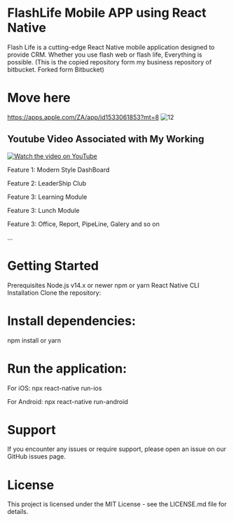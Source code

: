 # FlashLife Mobile APP using React Native

Flash Life is a cutting-edge React Native mobile application designed to provide CRM. Whether you use flash web or flash life, Everything is possible.
(This is the copied repository form my business repository of bitbucket. Forked form Bitbucket)

# Move here 
https://apps.apple.com/ZA/app/id1533061853?mt=8
![12](https://github.com/stuartgregorysharpe/ReactNative.MobileApp-FlashLife/assets/137684294/9d5b2a71-ec15-4a6a-982f-ecbf44010dbf)



## Youtube Video Associated with My Working

[![Watch the video on YouTube](https://img.youtube.com/vi/MZm7sG6c3I8/maxresdefault.jpg)](https://youtu.be/MZm7sG6c3I8)



Feature 1: Modern Style DashBoard

Feature 2: LeaderShip Club

Feature 3: Learning Module

Feature 3: Lunch Module

Feature 3: Office, Report, PipeLine, Galery and so on

...
# Getting Started

Prerequisites
Node.js v14.x or newer
npm or yarn
React Native CLI
Installation
Clone the repository:

# Install dependencies:
npm install or yarn

# Run the application:

For iOS:
npx react-native run-ios

For Android:
npx react-native run-android

# Support
If you encounter any issues or require support, please open an issue on our GitHub issues page.

# License
This project is licensed under the MIT License - see the LICENSE.md file for details.
